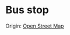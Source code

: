 # Bus stop

Origin:
[Open Street Map](https://www.notion.so/Open-Street-Map-1391e4e20194449482afd4d0ddf57b88?pvs=21)
